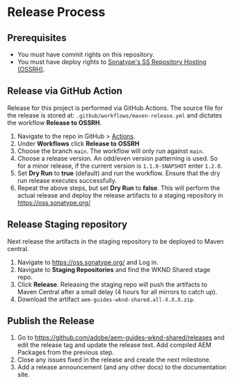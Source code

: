 # Release Process

## Prerequisites

* You must have commit rights on this repository.
* You must have deploy rights to [Sonatype's SS Repository Hosting (OSSRH)](https://central.sonatype.org/pages/ossrh-guide.html).

## Release via GitHub Action

Release for this project is performed via GitHub Actions. The source file for the release is stored at: `.github/workflows/maven-release.yml` and dictates the workflow **Release to OSSRH**.

1. Navigate to the repo in GitHub > [Actions](https://github.com/adobe/aem-guides-wknd-shared/actions).
1. Under **Workflows** click **Release to OSSRH**
1. Choose the branch `main`. The workflow will only run against `main`.
1. Choose a release version. An odd/even version patterning is used. So for a minor release, if the current version is `1.1.0-SNAPSHOT` enter `1.2.0`.
1. Set **Dry Run** to **true** (default) and run the workflow. Ensure that the dry run release executes successfully.
1. Repeat the above steps, but set **Dry Run** to **false**. This will perform the actual release and deploy the release artifacts to a staging repository in https://oss.sonatype.org/

## Release Staging repository

Next release the artifacts in the staging repository to be deployed to Maven central.

1. Navigate to https://oss.sonatype.org/ and Log in.
1. Navigate to **Staging Repositories** and find the WKND Shared stage repo.
1. Click **Release**. Releasing the staging repo will push the artifacts to Maven Central after a small delay (4 hours for all mirrors to catch up).
1. Download the artifact `aem-guides-wknd-shared.all-X.X.X.zip`.

## Publish the Release

1. Go to https://github.com/adobe/aem-guides-wknd-shared/releases and edit the release tag and update the release text. Add compiled AEM Packages from the previous step.
1. Close any issues fixed in the release and create the next milestone.
1. Add a release announcement (and any other docs) to the documentation site.
